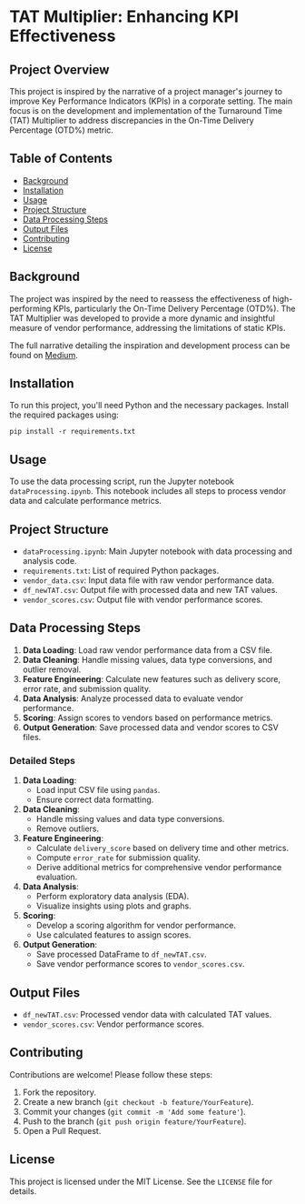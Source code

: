 <!DOCTYPE html>
<html lang="en">
<head>
<meta charset="UTF-8">
<meta name="viewport" content="width=device-width, initial-scale=1.0">
<title>TAT Multiplier: Enhancing KPI Effectiveness</title>
</head>
<body>

<h1>TAT Multiplier: Enhancing KPI Effectiveness</h1>

<h2>Project Overview</h2>
<p>This project is inspired by the narrative of a project manager's journey to improve Key Performance Indicators (KPIs) in a corporate setting. The main focus is on the development and implementation of the Turnaround Time (TAT) Multiplier to address discrepancies in the On-Time Delivery Percentage (OTD%) metric.</p>

<h2>Table of Contents</h2>
<ul>
  <li><a href="#background">Background</a></li>
  <li><a href="#installation">Installation</a></li>
  <li><a href="#usage">Usage</a></li>
  <li><a href="#project-structure">Project Structure</a></li>
  <li><a href="#data-processing-steps">Data Processing Steps</a></li>
  <li><a href="#output-files">Output Files</a></li>
  <li><a href="#contributing">Contributing</a></li>
  <li><a href="#license">License</a></li>
</ul>

<h2 id="background">Background</h2>
<p>The project was inspired by the need to reassess the effectiveness of high-performing KPIs, particularly the On-Time Delivery Percentage (OTD%). The TAT Multiplier was developed to provide a more dynamic and insightful measure of vendor performance, addressing the limitations of static KPIs.</p>
<p>The full narrative detailing the inspiration and development process can be found on <a href="https://medium.com/@personal.ianchang/why-your-kpis-might-need-a-facelift-especially-the-high-performing-ones-part-1-prologue-28f0dbdea24d">Medium</a>.</p>

<h2 id="installation">Installation</h2>
<p>To run this project, you'll need Python and the necessary packages. Install the required packages using:</p>
<pre><code>pip install -r requirements.txt</code></pre>

<h2 id="usage">Usage</h2>
<p>To use the data processing script, run the Jupyter notebook <code>dataProcessing.ipynb</code>. This notebook includes all steps to process vendor data and calculate performance metrics.</p>

<h2 id="project-structure">Project Structure</h2>
<ul>
  <li><code>dataProcessing.ipynb</code>: Main Jupyter notebook with data processing and analysis code.</li>
  <li><code>requirements.txt</code>: List of required Python packages.</li>
  <li><code>vendor_data.csv</code>: Input data file with raw vendor performance data.</li>
  <li><code>df_newTAT.csv</code>: Output file with processed data and new TAT values.</li>
  <li><code>vendor_scores.csv</code>: Output file with vendor performance scores.</li>
</ul>

<h2 id="data-processing-steps">Data Processing Steps</h2>
<ol>
  <li><strong>Data Loading</strong>: Load raw vendor performance data from a CSV file.</li>
  <li><strong>Data Cleaning</strong>: Handle missing values, data type conversions, and outlier removal.</li>
  <li><strong>Feature Engineering</strong>: Calculate new features such as delivery score, error rate, and submission quality.</li>
  <li><strong>Data Analysis</strong>: Analyze processed data to evaluate vendor performance.</li>
  <li><strong>Scoring</strong>: Assign scores to vendors based on performance metrics.</li>
  <li><strong>Output Generation</strong>: Save processed data and vendor scores to CSV files.</li>
</ol>

<h3>Detailed Steps</h3>
<ol>
  <li><strong>Data Loading</strong>: 
    <ul>
      <li>Load input CSV file using <code>pandas</code>.</li>
      <li>Ensure correct data formatting.</li>
    </ul>
  </li>
  <li><strong>Data Cleaning</strong>: 
    <ul>
      <li>Handle missing values and data type conversions.</li>
      <li>Remove outliers.</li>
    </ul>
  </li>
  <li><strong>Feature Engineering</strong>: 
    <ul>
      <li>Calculate <code>delivery_score</code> based on delivery time and other metrics.</li>
      <li>Compute <code>error_rate</code> for submission quality.</li>
      <li>Derive additional metrics for comprehensive vendor performance evaluation.</li>
    </ul>
  </li>
  <li><strong>Data Analysis</strong>: 
    <ul>
      <li>Perform exploratory data analysis (EDA).</li>
      <li>Visualize insights using plots and graphs.</li>
    </ul>
  </li>
  <li><strong>Scoring</strong>: 
    <ul>
      <li>Develop a scoring algorithm for vendor performance.</li>
      <li>Use calculated features to assign scores.</li>
    </ul>
  </li>
  <li><strong>Output Generation</strong>: 
    <ul>
      <li>Save processed DataFrame to <code>df_newTAT.csv</code>.</li>
      <li>Save vendor performance scores to <code>vendor_scores.csv</code>.</li>
    </ul>
  </li>
</ol>

<h2 id="output-files">Output Files</h2>
<ul>
  <li><code>df_newTAT.csv</code>: Processed vendor data with calculated TAT values.</li>
  <li><code>vendor_scores.csv</code>: Vendor performance scores.</li>
</ul>

<h2 id="contributing">Contributing</h2>
<p>Contributions are welcome! Please follow these steps:</p>
<ol>
  <li>Fork the repository.</li>
  <li>Create a new branch (<code>git checkout -b feature/YourFeature</code>).</li>
  <li>Commit your changes (<code>git commit -m 'Add some feature'</code>).</li>
  <li>Push to the branch (<code>git push origin feature/YourFeature</code>).</li>
  <li>Open a Pull Request.</li>
</ol>

<h2 id="license">License</h2>
<p>This project is licensed under the MIT License. See the <code>LICENSE</code> file for details.</p>

</body>
</html>
